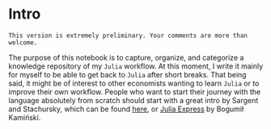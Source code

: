 # Intro



```{note}
This version is extremely preliminary. Your comments are more than welcome.
```


The purpose of this notebook is to capture, organize, and categorize a knowledge repository of my `Julia` workflow. 
At this moment, I write it mainly for myself to be able to get back to `Julia` after short breaks.
That being said, it might be of interest to other economists wanting to learn `Julia` or to improve their own workflow.
People who want to start their journey with the language absolutely from scratch should start with a great intro by Sargent and Stachursky, which can be found [here](https://julia.quantecon.org/intro.html), or [Julia Express](http://bogumilkaminski.pl/files/julia_express.pdf) by Bogumił Kamiński.



```{tableofcontents}
```
<!--- 
````{margin}
```{note}

_Disclaimer_: 
While writing 1st draft of the book I was planning to entitle it in  a tongue-in-cheek way, _Dating Julia as a macroeconomist_. 
Back then I was not aware of gender neutrality of the `Julia` language explicitly stated in the [community standards](https://julialang.org/community/standards/). 
As a supporter of the gender inclusivity I changed the title but at the same time I kept this information to amplify this message even more.
```
````
--->
